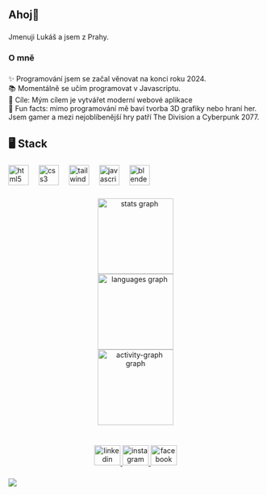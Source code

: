 <h2 align="left">Ahoj👋</h2>

###

<p align="left">Jmenuji Lukáš a jsem z Prahy.</p>

###

<h3 align="left">O mně</h3>

###

<p align="left">✨ Programování jsem se začal věnovat na konci roku 2024.<br>
  📚 Momentálně se učím programovat v Javascriptu.<br>
  🎯 Cíle: Mým cílem je vytvářet moderní webové aplikace<br>
  🎲 Fun facts: mimo programování mě baví tvorba 3D grafiky nebo hraní her. Jsem gamer a mezi nejoblíbenější hry patří The Division a Cyberpunk 2077.<br>
    


###

<h2 align="left">🖥️ Stack</h2>

###

<div align="left">
  <img src="https://cdn.jsdelivr.net/gh/devicons/devicon/icons/html5/html5-original.svg" height="40" alt="html5 logo"  />
  <img width="12" />
  <img src="https://cdn.jsdelivr.net/gh/devicons/devicon/icons/css3/css3-original.svg" height="40" alt="css3 logo"  />
  <img width="12" />
  <img src="https://cdn.jsdelivr.net/gh/devicons/devicon/icons/tailwindcss/tailwindcss-original-wordmark.svg" height="40" alt="tailwindcss logo"  />
  <img width="12" />
  <img src="https://cdn.jsdelivr.net/gh/devicons/devicon/icons/javascript/javascript-original.svg" height="40" alt="javascript logo"  />
  <img width="12" />
  <img src="https://cdn.jsdelivr.net/gh/devicons/devicon/icons/blender/blender-original.svg" height="40" alt="blender logo"  />
</div>

###

<div align="center">
  <img src="https://github-readme-stats.vercel.app/api?username=cutieunicorncz&hide_title=false&hide_rank=false&show_icons=true&include_all_commits=true&count_private=true&disable_animations=false&theme=radical&locale=en&hide_border=false&order=1" height="150" alt="stats graph" /> <br>
  <img src="https://github-readme-stats.vercel.app/api/top-langs?username=cutieunicorncz&locale=en&hide_title=false&layout=compact&card_width=320&langs_count=10&theme=radical&hide_border=false&order=2" height="150" alt="languages graph" /> <br>
  <img src="https://github-readme-activity-graph.vercel.app/graph?username=cutieunicorncz&radius=16&theme=redical&area=true&order=5" height="150" alt="activity-graph graph"  />
</div>

###

<br clear="both">

<div align="center">
  <a href="https://www.linkedin.com/in/lukas-dlabek/" target="_blank">
    <img src="https://raw.githubusercontent.com/maurodesouza/profile-readme-generator/master/src/assets/icons/social/linkedin/default.svg" width="52" height="40" alt="linkedin logo"  />
  </a>
  <a href="https://www.instagram.com/cutieunicorncz/" target="_blank">
    <img src="https://raw.githubusercontent.com/maurodesouza/profile-readme-generator/master/src/assets/icons/social/instagram/default.svg" width="52" height="40" alt="instagram logo"  />
  </a>
  <a href="https://www.facebook.com/profile.php?id=100090377780982" target="_blank">
    <img src="https://raw.githubusercontent.com/maurodesouza/profile-readme-generator/master/src/assets/icons/social/facebook/default.svg" width="52" height="40" alt="facebook logo"  />
  </a>
</div>

###

<img align="left" src="https://visitor-badge.laobi.icu/badge?page_id=cutieunicorncz.cutieunicorncz&left_color=dimgray&right_color=indigo&left_text=n%C3%A1v%C5%A1t%C4%9Bv"  />

###
